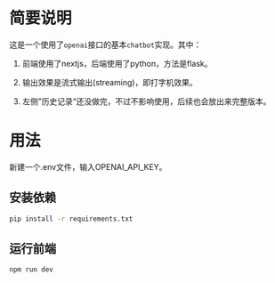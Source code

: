 # 简要说明
这是一个使用了`openai`接口的基本`chatbot`实现。其中：

1. 前端使用了nextjs，后端使用了python，方法是flask。

2. 输出效果是流式输出(streaming)，即打字机效果。
3. 左侧”历史记录“还没做完，不过不影响使用，后续也会放出来完整版本。 

# 用法
新建一个.env文件，输入OPENAI_API_KEY。

## 安装依赖

```bash
pip install -r requirements.txt
```

## 运行前端

```bash
npm run dev
```


